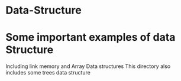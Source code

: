 # Data-Structure
# Some important examples of data Structure

Including link memory and Array Data structures
This directory also includes some trees data structure
